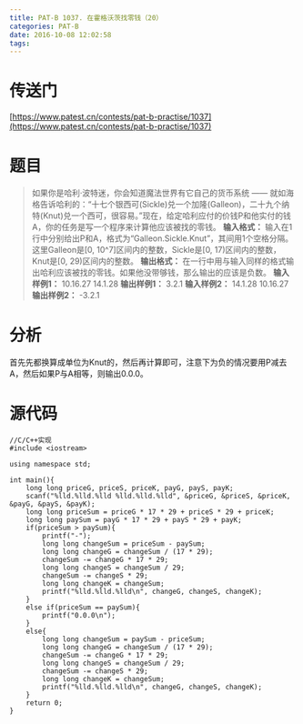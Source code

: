 ```yaml
---
title: PAT-B 1037. 在霍格沃茨找零钱（20）
categories: PAT-B
date: 2016-10-08 12:02:58
tags:
---
```

# 传送门
[https://www.patest.cn/contests/pat-b-practise/1037](https://www.patest.cn/contests/pat-b-practise/1037)
<!--more-->
# 题目
> 如果你是哈利·波特迷，你会知道魔法世界有它自己的货币系统 —— 就如海格告诉哈利的：“十七个银西可(Sickle)兑一个加隆(Galleon)，二十九个纳特(Knut)兑一个西可，很容易。”现在，给定哈利应付的价钱P和他实付的钱A，你的任务是写一个程序来计算他应该被找的零钱。
**输入格式：**
输入在1行中分别给出P和A，格式为“Galleon.Sickle.Knut”，其间用1个空格分隔。这里Galleon是[0, 10^7]区间内的整数，Sickle是[0, 17)区间内的整数，Knut是[0, 29)区间内的整数。
**输出格式：**
在一行中用与输入同样的格式输出哈利应该被找的零钱。如果他没带够钱，那么输出的应该是负数。
**输入样例1：**
10.16.27 14.1.28
**输出样例1：**
3.2.1
**输入样例2：**
14.1.28 10.16.27
**输出样例2：**
-3.2.1

# 分析
首先先都换算成单位为Knut的，然后再计算即可，注意下为负的情况要用P减去A，然后如果P与A相等，则输出0.0.0。

# 源代码

	//C/C++实现
	#include <iostream>

	using namespace std;

	int main(){
		long long priceG, priceS, priceK, payG, payS, payK;
		scanf("%lld.%lld.%lld %lld.%lld.%lld", &priceG, &priceS, &priceK, &payG, &payS, &payK);
		long long priceSum = priceG * 17 * 29 + priceS * 29 + priceK;
		long long paySum = payG * 17 * 29 + payS * 29 + payK;
		if(priceSum > paySum){
			printf("-");
			long long changeSum = priceSum - paySum;
			long long changeG = changeSum / (17 * 29);
			changeSum -= changeG * 17 * 29;
			long long changeS = changeSum / 29;
			changeSum -= changeS * 29;
			long long changeK = changeSum;
			printf("%lld.%lld.%lld\n", changeG, changeS, changeK);
		}
		else if(priceSum == paySum){
			printf("0.0.0\n");
		}
		else{
			long long changeSum = paySum - priceSum;
			long long changeG = changeSum / (17 * 29);
			changeSum -= changeG * 17 * 29;
			long long changeS = changeSum / 29;
			changeSum -= changeS * 29;
			long long changeK = changeSum;
			printf("%lld.%lld.%lld\n", changeG, changeS, changeK);
		}
		return 0;
	}